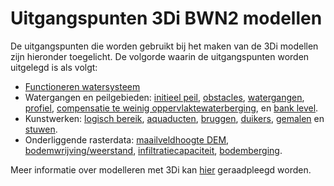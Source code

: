 # **Uitgangspunten 3Di BWN2 modellen**
De uitgangspunten die worden gebruikt bij het maken van de 3Di modellen zijn hieronder toegelicht.
De volgorde waarin de uitgangspunten worden uitgelegd is als volgt:

 * [Functioneren watersysteem](a_watersysteem/1_watersysteem.md)
 * Watergangen en peilgebieden: [initieel peil](c_watergangen_en_peilgebieden/1_initieel_peil.md), [obstacles](c_watergangen_en_peilgebieden/2_levees.md), [watergangen](c_watergangen_en_peilgebieden/3_watergangen.md), [profiel](c_watergangen_en_peilgebieden/4_profiel.md), [compensatie te weinig oppervlaktewaterberging](c_watergangen_en_peilgebieden/5_compensatie_te_weinig_oppervlaktewaterberging.md), en [bank level](c_watergangen_en_peilgebieden/6_bank_level.md).
 * Kunstwerken: [logisch bereik](b_logisch_bereik/1_logisch_bereik.md), [aquaducten](d_kunstwerken/1_aquaducten.md), [bruggen](d_kunstwerken/2_bruggen.md), [duikers](d_kunstwerken/3_duikers.md), [gemalen](d_kunstwerken/4_gemalen.md) en [stuwen](d_kunstwerken/5_stuwen.md).
 * Onderliggende rasterdata: [maailveldhoogte DEM](e_onderliggende_rasterdata/1_onderliggende_rasterdata.md#maaiveldhoogte-dem), [bodemwrijving/weerstand](e_onderliggende_rasterdata/1_onderliggende_rasterdata.md#rasterkaart-weerstand), [infiltratiecapaciteit](e_onderliggende_rasterdata/1_onderliggende_rasterdata.md#rasterkaart-infiltratie), [bodemberging](e_onderliggende_rasterdata/1_onderliggende_rasterdata.md#rasterkaart-bodemberging).


Meer informatie over modelleren met 3Di kan [hier](https://docs.3di.live/index.html) geraadpleegd worden.

<!--
<span style="color:red">
Uit aangeleverde documenten:
Uitgangspuntennotitie 3Di-modellen.docx

misschien wat losse files maken voor:
* ruimtekaart filtering plas watersysteem: Uitwerking filtering overlastbeeld en opzet ruimtekaart

* spatialite aanpassen met SQL: H2 uit: Handboek_modelaanpassingen_WSA.docx, wel opmerken dat sqlite verouderd is en N&S nieuwe werkwijze met geopackage ontwikkeld</span>
-->